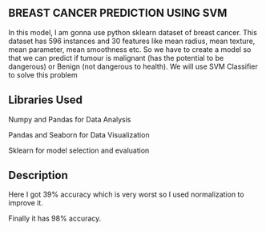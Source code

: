 ## BREAST CANCER PREDICTION USING SVM
  In this model, I am gonna use python sklearn dataset of breast cancer. This dataset has 596 instances and 30 features like mean radius, mean texture, mean parameter, mean smoothness etc. So we have to create a model so that we can predict if tumour is malignant (has the potential to be dangerous) or Benign (not dangerous to health). We will use SVM Classifier to solve this problem

## Libraries Used
  Numpy and Pandas for Data Analysis
  
  Pandas and Seaborn for Data Visualization
  
  Sklearn for model selection and evaluation
  
## Description
  Here I got 39% accuracy which is very worst so I used normalization to improve it.
  
  Finally it has 98% accuracy.
